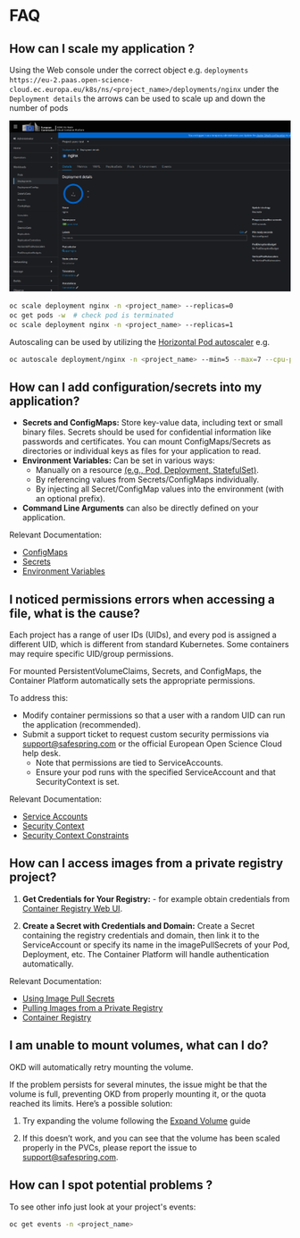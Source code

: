 # FAQ

## How can I scale my application ?

Using the Web console under the correct object e.g. `deployments`
`https://eu-2.paas.open-science-cloud.ec.europa.eu/k8s/ns/<project_name>/deployments/nginx` under the `Deployment details` the arrows can be used to scale up and down the number of pods

![Container Platform Add YAML](../images/cp-scale-pod.png)

```bash
oc scale deployment nginx -n <project_name> --replicas=0
oc get pods -w  # check pod is terminated
oc scale deployment nginx -n <project_name> --replicas=1
```

Autoscaling can be used by utilizing the [Horizontal Pod autoscaler](https://docs.okd.io/4.15/nodes/pods/nodes-pods-autoscaling.html) e.g. 
```bash
oc autoscale deployment/nginx -n <project_name> --min=5 --max=7 --cpu-percent=75
```

## How can I add configuration/secrets into my application?

- **Secrets and ConfigMaps:** Store key-value data, including text or small binary files. Secrets should be used for confidential information like passwords and certificates. You can mount ConfigMaps/Secrets as directories or individual keys as files for your application to read.
- **Environment Variables:** Can be set in various ways:
    - Manually on a resource [(e.g., Pod, Deployment, StatefulSet)](getting-started.md#core-concepts).
    - By referencing values from Secrets/ConfigMaps individually.
    - By injecting all Secret/ConfigMap values into the environment (with an optional prefix).
- **Command Line Arguments** can also be directly defined on your application.

Relevant Documentation:

- [ConfigMaps](https://kubernetes.io/docs/concepts/configuration/configmap/)
- [Secrets](https://kubernetes.io/docs/concepts/configuration/secret/)
- [Environment Variables](https://kubernetes.io/docs/tasks/inject-data-application/define-environment-variable-container/)

## I noticed permissions errors when accessing a file, what is the cause?

Each project has a range of user IDs (UIDs), and every pod is assigned a different UID, which is different from standard Kubernetes. Some containers may require specific UID/group permissions.

For mounted PersistentVolumeClaims, Secrets, and ConfigMaps, the Container Platform automatically sets the appropriate permissions.

To address this:

- Modify container permissions so that a user with a random UID can run the application (recommended).
- Submit a support ticket to request custom security permissions via support@safespring.com or the official European Open Science Cloud help desk.
  - Note that permissions are tied to ServiceAccounts.
  - Ensure your pod runs with the specified ServiceAccount and that SecurityContext is set.

Relevant Documentation:

- [Service Accounts](https://kubernetes.io/docs/tasks/configure-pod-container/configure-service-account/)
- [Security Context](https://kubernetes.io/docs/tasks/configure-pod-container/security-context/)
- [Security Context Constraints](https://docs.okd.io/latest/authentication/managing-security-context-constraints.html)

## How can I access images from a private registry project?

1. **Get Credentials for Your Registry:** - for example obtain credentials from [Container Registry Web UI](registry.md#obtaining-credentials).

2. **Create a Secret with Credentials and Domain:** Create a Secret containing the registry credentials and domain, then link it to the ServiceAccount or specify its name in the imagePullSecrets of your Pod, Deployment, etc. The Container Platform will handle authentication automatically.

Relevant Documentation:

- [Using Image Pull Secrets](https://docs.okd.io/latest/openshift_images/managing_images/using-image-pull-secrets.html#images-allow-pods-to-reference-images-from-secure-registries_using-image-pull-secrets)
- [Pulling Images from a Private Registry](https://kubernetes.io/docs/tasks/configure-pod-container/pull-image-private-registry/)
- [Container Registry](registry.md)

## I am unable to mount volumes, what can I do?

OKD will automatically retry mounting the volume.

If the problem persists for several minutes, the issue might be that the volume is full, preventing OKD from properly mounting it, or the quota reached its limits. Here’s a possible solution:

1. Try expanding the volume following the [Expand Volume](persistent-volume.md#expand-volume) guide

2. If this doesn’t work, and you can see that the volume has been scaled properly in the PVCs, please report the issue to support@safespring.com.

## How can I spot potential problems ?

To see other info just look at your project's events:
```bash
oc get events -n <project_name>
```
